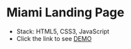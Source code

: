 # Miami Landing Page
  - Stack: HTML5, CSS3, JavaScript
  - Click the link to see [DEMO](https://bishk0.github.io/trello/)
